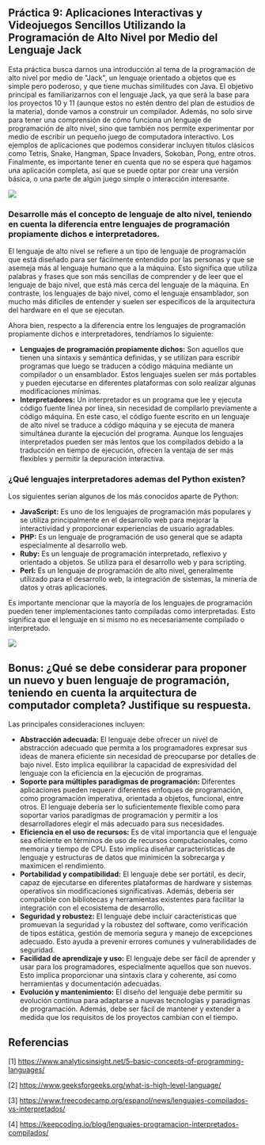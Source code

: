 ## Práctica 9: Aplicaciones Interactivas y Videojuegos Sencillos Utilizando la Programación de Alto Nivel por Medio del Lenguaje Jack
Esta práctica busca darnos una introducción al tema de la programación de alto nivel por medio de "Jack", un lenguaje orientado a objetos que es simple pero poderoso, y que tiene muchas similitudes con Java. El objetivo principal es familiarizarnos con el lenguaje Jack, ya que será la base para los proyectos 10 y 11 (aunque estos no estén dentro del plan de estudios de la materia), donde vamos a construir un compilador. Además, no solo sirve para tener una comprensión de cómo funciona un lenguaje de programación de alto nivel, sino que también nos permite experimentar por medio de escribir un pequeño juego de computadora interactivo.
Los ejemplos de aplicaciones que podemos considerar incluyen títulos clásicos como Tetris, Snake, Hangman, Space Invaders, Sokoban, Pong, entre otros. Finalmente, es importante tener en cuenta que no se espera que hagamos una aplicación completa, así que se puede optar por crear una versión básica, o una parte de algún juego simple o interacción interesante.

![](https://i.ytimg.com/vi/SuffzDO4thw/maxresdefault.jpg)

### Desarrolle más el concepto de lenguaje de alto nivel, teniendo en cuenta la diferencia entre lenguajes de programación propiamente dichos e interpretadores.

El lenguaje de alto nivel se refiere a un tipo de lenguaje de programación que está diseñado para ser fácilmente entendido por las personas y que se asemeja más al lenguaje humano que a la máquina. Esto significa que utiliza palabras y frases que son más sencillas de comprender y de leer que el lenguaje de bajo nivel, que está más cerca del lenguaje de la máquina. En contraste, los lenguajes de bajo nivel, como el lenguaje ensamblador, son mucho más difíciles de entender y suelen ser específicos de la arquitectura del hardware en el que se ejecutan.

Ahora bien, respecto a la diferencia entre los lenguajes de programación propiamente dichos e interpretadores, tendríamos lo siguiente:

- **Lenguajes de programación propiamente dichos:** Son aquellos que tienen una sintaxis y semántica definidas, y se utilizan para escribir programas que luego se traducen a código máquina mediante un compilador o un ensamblador. Estos lenguajes suelen ser más portables y pueden ejecutarse en diferentes plataformas con solo realizar algunas modificaciones mínimas.
- **Interpretadores:** Un interpretador es un programa que lee y ejecuta código fuente línea por línea, sin necesidad de compilarlo previamente a código máquina. En este caso, el código fuente escrito en un lenguaje de alto nivel se traduce a código máquina y se ejecuta de manera simultánea durante la ejecución del programa. Aunque los lenguajes interpretados pueden ser más lentos que los compilados debido a la traducción en tiempo de ejecución, ofrecen la ventaja de ser más flexibles y permitir la depuración interactiva.

### ¿Qué lenguajes interpretadores ademas del Python existen?

Los siguientes serían algunos de los más conocidos aparte de Python:

- **JavaScript:** Es uno de los lenguajes de programación más populares y se utiliza principalmente en el desarrollo web para mejorar la interactividad y proporcionar experiencias de usuario agradables.
- **PHP:** Es un lenguaje de programación de uso general que se adapta especialmente al desarrollo web.
- **Ruby:** Es un lenguaje de programación interpretado, reflexivo y orientado a objetos. Se utiliza para el desarrollo web y para scripting.
- **Perl:** Es un lenguaje de programación de alto nivel, generalmente utilizado para el desarrollo web, la integración de sistemas, la minería de datos y otras aplicaciones.

Es importante mencionar que la mayoría de los lenguajes de programación pueden tener implementaciones tanto compiladas como interpretadas. Esto significa que el lenguaje en sí mismo no es necesariamente compilado o interpretado.

![](https://www.azulschool.net/wp-content/uploads/2023/09/Python-un-lenguaje-interpretado-1024x576.png)

## Bonus: ¿Qué se debe considerar para proponer un nuevo y buen lenguaje de programación, teniendo en cuenta la arquitectura de computador completa? Justifique su respuesta.

Las principales consideraciones incluyen:
- **Abstracción adecuada:** El lenguaje debe ofrecer un nivel de abstracción adecuado que permita a los programadores expresar sus ideas de manera eficiente sin necesidad de preocuparse por detalles de bajo nivel. Esto implica equilibrar la capacidad de expresividad del lenguaje con la eficiencia en la ejecución de programas.
- **Soporte para múltiples paradigmas de programación:** Diferentes aplicaciones pueden requerir diferentes enfoques de programación, como programación imperativa, orientada a objetos, funcional, entre otros. El lenguaje debería ser lo suficientemente flexible como para soportar varios paradigmas de programación y permitir a los desarrolladores elegir el más adecuado para sus necesidades.
- **Eficiencia en el uso de recursos:** Es de vital importancia que el lenguaje sea eficiente en términos de uso de recursos computacionales, como memoria y tiempo de CPU. Esto implica diseñar características de lenguaje y estructuras de datos que minimicen la sobrecarga y maximicen el rendimiento.
- **Portabilidad y compatibilidad:** El lenguaje debe ser portátil, es decir, capaz de ejecutarse en diferentes plataformas de hardware y sistemas operativos sin modificaciones significativas. Además, debería ser compatible con bibliotecas y herramientas existentes para facilitar la integración con el ecosistema de desarrollo.
- **Seguridad y robustez:** El lenguaje debe incluir características que promuevan la seguridad y la robustez del software, como verificación de tipos estática, gestión de memoria segura y manejo de excepciones adecuado. Esto ayuda a prevenir errores comunes y vulnerabilidades de seguridad.
- **Facilidad de aprendizaje y uso:** El lenguaje debe ser fácil de aprender y usar para los programadores, especialmente aquellos que son nuevos. Esto implica proporcionar una sintaxis clara y coherente, así como herramientas y documentación adecuadas.
- **Evolución y mantenimiento:** El diseño del lenguaje debe permitir su evolución continua para adaptarse a nuevas tecnologías y paradigmas de programación. Además, debe ser fácil de mantener y extender a medida que los requisitos de los proyectos cambian con el tiempo.

## Referencias
[1] https://www.analyticsinsight.net/5-basic-concepts-of-programming-languages/

[2] https://www.geeksforgeeks.org/what-is-high-level-language/

[3] https://www.freecodecamp.org/espanol/news/lenguajes-compilados-vs-interpretados/

[4] https://keepcoding.io/blog/lenguajes-programacion-interpretados-compilados/
